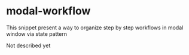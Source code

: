 # modal-workflow
This snippet present a way to organize step by step workflows in modal window via state pattern

Not described yet
